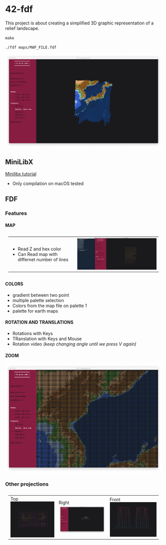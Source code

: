 # 42-fdf

This project is about creating a simplified 3D graphic representation of a
relief landscape.


```
make
```
```
./fdf maps/MAP_FILE.fdf
```

<img src="screenshot/japan_map.png"  alt="incomplete" width = 600px>


## MiniLibX

[Minilibx tutorial](https://harm-smits.github.io/42docs/libs/minilibx)

- Only compilation on macOS tested

## FDF
### Features

#### MAP

<table style="padding:10px">
  <tr>
    <td> 
         <ul>
          <li>Read Z and hex color</li>
           <li>Can Read map with differnet number of lines</li>
         </ul>
    </td>
    <td> 
         <img src="screenshot/inclomplete_point_map.png"  alt="incomplete" width = 500px>
    </td>
  </tr>
</table>

#### COLORS

- gradient between two point
- multiple palette selection
- Colors from the map file on palette 1
- palette for earth maps

#### ROTATION AND TRANSLATIONS

- Rotations with Keys
- TRanslation with Keys and Mouse
- Rotation video _(keep changing angle until we press V again)_

#### ZOOM

<img src="screenshot/zoom.png"  alt="incomplete" height = 350px>

### Other projections

<table style="padding:10px">
  <tr>
    <td>
         <h7>Top</h7>
         <img src="screenshot/top_vue.png"  alt="incomplete" width = 300px>
    </td>
    <td> 
          <h7>Right</h7>
         <img src="screenshot/right_view_pyramide.png"  alt="incomplete" width = 300px>
    </td>
    <td> 
          <h7>Front</h7>
         <img src="screenshot/front_view_42.png"  alt="incomplete" width = 300px>
    </td>
  </tr>
</table>
